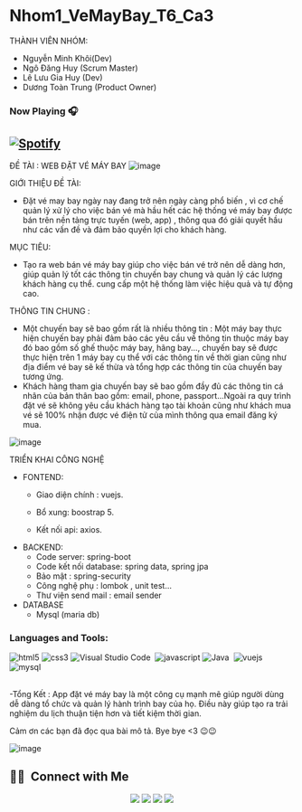 
# Nhom1_VeMayBay_T6_Ca3
THÀNH VIÊN NHÓM:

- Nguyễn Minh Khôi(Dev)
- Ngô Đăng Huy (Scrum Master)
- Lê Lưu Gia Huy (Dev)
- Dương Toàn Trung (Product Owner)
### Now Playing 🎧

[![Spotify](https://github-readme-remake.vercel.app/api/spotify)](https://open.spotify.com/user/mr5jgbqp3jw221j271iz2nix9)
<br/>
---
ĐỀ TÀI : WEB ĐẶT VÉ MÁY BAY
![image](https://github.com/MMMinhkhoi123/Nhom1_VeMayBay_T6_Ca3/assets/118420965/256639b6-cdba-4aa0-b095-3505563a3839)

GIỚI THIỆU ĐỀ TÀI:
- Đặt vé may bay ngày nay đang trở nên ngày càng phổ biến , vì cơ chế quản lý xử lý cho việc bán vé mà hầu hết các hệ thống vé máy bay được bán trên nền tảng trực tuyến (web, app) , thông qua đó giải quyết hầu như các vấn đề và đảm bảo quyền lợi cho khách hàng.

MỤC TIÊU:
- Tạo ra web bán vé máy bay giúp cho việc bán vé trở nên dễ dàng hơn, giúp quản lý tốt các thông tin chuyến bay chung và quản lý các lượng khách hàng cụ thể. cung cấp một hệ thống làm việc hiệu quả và tự động cao.  

THÔNG TIN CHUNG :
- Một chuyến bay sẽ bao gồm rất là nhiều thông tin : Một máy bay thực hiện chuyến bay phải đảm bảo các yêu cầu về thông tin thuộc máy bay đó bao gồm số ghế thuộc máy bay, hãng bay..., chuyến bay sẽ được thực hiện trên 1 máy bay cụ thể với các thông tin về thời gian cũng như địa điểm vé bay sẽ kế thừa và tổng hợp các thông tin của chuyến bay tương ứng.
- Khách hàng tham gia chuyến bay sẽ bao gồm đầy đủ các thông tin cá nhân của bản thân bao gồm: email, phone, passport...Ngoài ra quy trình đặt vé sẽ không yêu cầu khách hàng tạo tài khoản cũng như khách mua vé sẽ 100% nhận được vé điện tử của mình thông qua email đăng ký mua.

![image](https://github.com/MMMinhkhoi123/Nhom1_VeMayBay_T6_Ca3/assets/131114040/634e7f7c-2742-435c-9e43-115cba00d537)


TRIỂN KHAI
CÔNG NGHỆ 
* FONTEND:
  - Giao diện chính : vuejs. 
  - Bổ xung: boostrap 5.

  - Kết nối api: axios.
* BACKEND:
  - Code server: spring-boot
  - Code kết nối database: spring data, spring jpa
  - Bảo mật : spring-security
  - Công nghệ phụ : lombok , unit test...
  - Thư viện send mail : email sender
* DATABASE
  - Mysql (maria db)

 ### Languages and Tools:


![html5](https://img.shields.io/badge/HTML-E34F26?style=flat&logo=html5&logoColor=white)
![css3](https://img.shields.io/badge/CSS-1572B6?style=flat&logo=css3&logoColor=white)
![Visual Studio Code](https://img.shields.io/badge/-Visual%20Studio%20Code-05122A?style=flat&logo=visual-studio-code&logoColor=007ACC)&nbsp;
![javascript](https://img.shields.io/badge/Javascript-F7DF1E?style=flat&logo=javascript&logoColor=1d1d1d)
![Java](https://img.shields.io/badge/-Java-05122A?style=flat&logo=Java&logoColor=FFA518)&nbsp;
![vuejs](https://img.shields.io/badge/VueJS-4FC08D?style=flat&logo=vue.js&logoColor=white)
![mysql](https://img.shields.io/badge/MySQL-4479A1?style=flat&logo=MySQL&logoColor=white)
<br />
<br />

-Tổng Kết :  App đặt vé máy bay là một công cụ mạnh mẽ giúp người dùng dễ dàng tổ chức và quản lý hành trình bay của họ. Điều này giúp tạo ra trải nghiệm du lịch thuận tiện hơn và tiết kiệm thời gian.

Cảm ơn các bạn đã đọc qua bài mô tả. Bye bye <3 😉😉
  
![image](https://github.com/MMMinhkhoi123/Nhom1_VeMayBay_T6_Ca3/assets/131114040/fcab6093-06f5-48c8-857c-246db9c9b103)

##  🤝🏻 &nbsp;Connect with Me

<p align="center">
<a href="mailto:giahuyleluu2306@gmail.com"><img src="https://img.shields.io/badge/-giahuyleluu2306@gmail.com-D14836?style=flat-square&logo=Gmail&logoColor=white"/></a>
<a href="mailto:nguyenminhkhoi@gmail.com"><img src="https://img.shields.io/badge/-nguyenminhkhoi@gmail.com-D14836?style=flat-square&logo=Gmail&logoColor=white"/></a>
<a href="mailto:ngodanghuy@gmail.com"><img src="https://img.shields.io/badge/-ngodanghuy@gmail.com-D14836?style=flat-square&logo=Gmail&logoColor=white"/></a>
<a href="mailto:duongtoantrung@gmail.com"><img src="https://img.shields.io/badge/-duongtoantrung@gmail.com-D14836?style=flat-square&logo=Gmail&logoColor=white"/></a>


